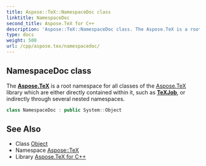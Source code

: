 ```yaml
---
title: Aspose::TeX::NamespaceDoc class
linktitle: NamespaceDoc
second_title: Aspose.TeX for C++
description: 'Aspose::TeX::NamespaceDoc class. The Aspose.TeX is a root namespace for all classes of the Aspose.TeX library which are either directly contained within it, such as TeXJob, or indirectly through several nested namespaces in C++.'
type: docs
weight: 500
url: /cpp/aspose.tex/namespacedoc/
---
```

## NamespaceDoc class


The **[Aspose.TeX](../)** is a root namespace for all classes of the [Aspose.TeX](../) library which are either directly contained within it, such as **[TeXJob](../texjob/)**, or indirectly through several nested namespaces.

```cpp
class NamespaceDoc : public System::Object
```

## See Also

* Class [Object](../../system/object/)
* Namespace [Aspose::TeX](../)
* Library [Aspose.TeX for C++](../../)
